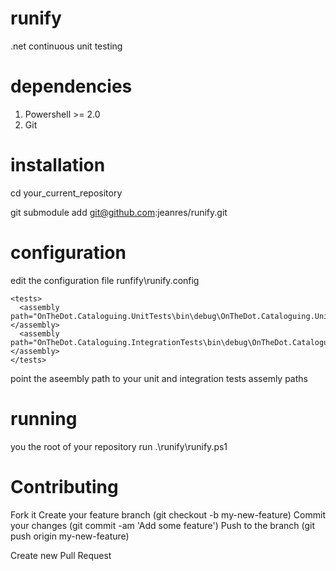 runify
======

.net continuous unit testing

dependencies
============

1. Powershell >= 2.0
2. Git

installation
============

cd your_current_repository

git submodule add git@github.com:jeanres/runify.git

configuration
==============

edit the configuration file runfify\runify.config

```
<tests>
  <assembly path="OnTheDot.Cataloguing.UnitTests\bin\debug\OnTheDot.Cataloguing.UnitTests.dll"></assembly>
  <assembly path="OnTheDot.Cataloguing.IntegrationTests\bin\debug\OnTheDot.Cataloguing.IntegrationTests.dll"></assembly>
</tests>
```

point the aseembly path to your unit and integration tests assemly paths

running
=======

you the root of your repository run .\runify\runify.ps1

Contributing
============

Fork it
Create your feature branch (git checkout -b my-new-feature)
Commit your changes (git commit -am 'Add some feature')
Push to the branch (git push origin my-new-feature)


Create new Pull Request


